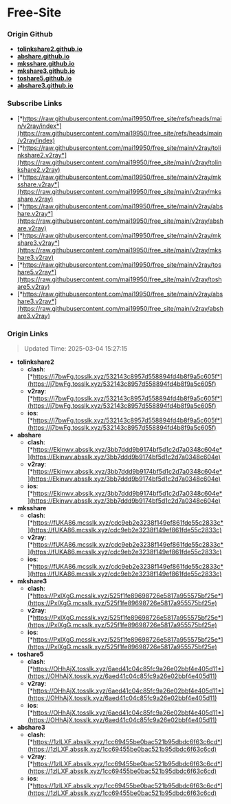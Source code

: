 # Free-Site

### Origin Github

- [**tolinkshare2.github.io**](https://github.com/tolinkshare2/tolinkshare2.github.io)
- [**abshare.github.io**](https://github.com/abshare/abshare.github.io)
- [**mksshare.github.io**](https://github.com/mksshare/mksshare.github.io)
- [**mkshare3.github.io**](https://github.com/mkshare3/mkshare3.github.io)
- [**toshare5.github.io**](https://github.com/toshare5/toshare5.github.io)
- [**abshare3.github.io**](https://github.com/abshare3/abshare3.github.io)

### Subscribe Links

- [*https://raw.githubusercontent.com/mai19950/free_site/refs/heads/main/v2ray/index*](https://raw.githubusercontent.com/mai19950/free_site/refs/heads/main/v2ray/index)
- [*https://raw.githubusercontent.com/mai19950/free_site/main/v2ray/tolinkshare2.v2ray*](https://raw.githubusercontent.com/mai19950/free_site/main/v2ray/tolinkshare2.v2ray)
- [*https://raw.githubusercontent.com/mai19950/free_site/main/v2ray/mksshare.v2ray*](https://raw.githubusercontent.com/mai19950/free_site/main/v2ray/mksshare.v2ray)
- [*https://raw.githubusercontent.com/mai19950/free_site/main/v2ray/abshare.v2ray*](https://raw.githubusercontent.com/mai19950/free_site/main/v2ray/abshare.v2ray)
- [*https://raw.githubusercontent.com/mai19950/free_site/main/v2ray/mkshare3.v2ray*](https://raw.githubusercontent.com/mai19950/free_site/main/v2ray/mkshare3.v2ray)
- [*https://raw.githubusercontent.com/mai19950/free_site/main/v2ray/toshare5.v2ray*](https://raw.githubusercontent.com/mai19950/free_site/main/v2ray/toshare5.v2ray)
- [*https://raw.githubusercontent.com/mai19950/free_site/main/v2ray/abshare3.v2ray*](https://raw.githubusercontent.com/mai19950/free_site/main/v2ray/abshare3.v2ray)

### Origin Links

> Updated Time: 2025-03-04 15:27:15

- **tolinkshare2**
  - **clash**: [*https://j7bwFg.tosslk.xyz/532143c8957d558894fd4b8f9a5c605f*](https://j7bwFg.tosslk.xyz/532143c8957d558894fd4b8f9a5c605f)
  - **v2ray**: [*https://j7bwFg.tosslk.xyz/532143c8957d558894fd4b8f9a5c605f*](https://j7bwFg.tosslk.xyz/532143c8957d558894fd4b8f9a5c605f)
  - **ios**: [*https://j7bwFg.tosslk.xyz/532143c8957d558894fd4b8f9a5c605f*](https://j7bwFg.tosslk.xyz/532143c8957d558894fd4b8f9a5c605f)
- **abshare**
  - **clash**: [*https://Ekinwv.absslk.xyz/3bb7ddd9b9174bf5d1c2d7a0348c604e*](https://Ekinwv.absslk.xyz/3bb7ddd9b9174bf5d1c2d7a0348c604e)
  - **v2ray**: [*https://Ekinwv.absslk.xyz/3bb7ddd9b9174bf5d1c2d7a0348c604e*](https://Ekinwv.absslk.xyz/3bb7ddd9b9174bf5d1c2d7a0348c604e)
  - **ios**: [*https://Ekinwv.absslk.xyz/3bb7ddd9b9174bf5d1c2d7a0348c604e*](https://Ekinwv.absslk.xyz/3bb7ddd9b9174bf5d1c2d7a0348c604e)
- **mksshare**
  - **clash**: [*https://fUKA86.mcsslk.xyz/cdc9eb2e3238f149ef861fde55c2833c*](https://fUKA86.mcsslk.xyz/cdc9eb2e3238f149ef861fde55c2833c)
  - **v2ray**: [*https://fUKA86.mcsslk.xyz/cdc9eb2e3238f149ef861fde55c2833c*](https://fUKA86.mcsslk.xyz/cdc9eb2e3238f149ef861fde55c2833c)
  - **ios**: [*https://fUKA86.mcsslk.xyz/cdc9eb2e3238f149ef861fde55c2833c*](https://fUKA86.mcsslk.xyz/cdc9eb2e3238f149ef861fde55c2833c)
- **mkshare3**
  - **clash**: [*https://PxIXgG.mcsslk.xyz/525f1fe89698726e5817a955575bf25e*](https://PxIXgG.mcsslk.xyz/525f1fe89698726e5817a955575bf25e)
  - **v2ray**: [*https://PxIXgG.mcsslk.xyz/525f1fe89698726e5817a955575bf25e*](https://PxIXgG.mcsslk.xyz/525f1fe89698726e5817a955575bf25e)
  - **ios**: [*https://PxIXgG.mcsslk.xyz/525f1fe89698726e5817a955575bf25e*](https://PxIXgG.mcsslk.xyz/525f1fe89698726e5817a955575bf25e)
- **toshare5**
  - **clash**: [*https://OHhAjX.tosslk.xyz/6aed41c04c85fc9a26e02bbf4e405d11*](https://OHhAjX.tosslk.xyz/6aed41c04c85fc9a26e02bbf4e405d11)
  - **v2ray**: [*https://OHhAjX.tosslk.xyz/6aed41c04c85fc9a26e02bbf4e405d11*](https://OHhAjX.tosslk.xyz/6aed41c04c85fc9a26e02bbf4e405d11)
  - **ios**: [*https://OHhAjX.tosslk.xyz/6aed41c04c85fc9a26e02bbf4e405d11*](https://OHhAjX.tosslk.xyz/6aed41c04c85fc9a26e02bbf4e405d11)
- **abshare3**
  - **clash**: [*https://1zlLXF.absslk.xyz/1cc69455be0bac521b95dbdc6f63c6cd*](https://1zlLXF.absslk.xyz/1cc69455be0bac521b95dbdc6f63c6cd)
  - **v2ray**: [*https://1zlLXF.absslk.xyz/1cc69455be0bac521b95dbdc6f63c6cd*](https://1zlLXF.absslk.xyz/1cc69455be0bac521b95dbdc6f63c6cd)
  - **ios**: [*https://1zlLXF.absslk.xyz/1cc69455be0bac521b95dbdc6f63c6cd*](https://1zlLXF.absslk.xyz/1cc69455be0bac521b95dbdc6f63c6cd)
